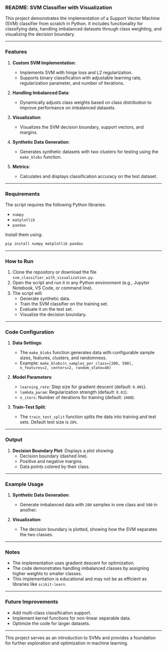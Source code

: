 ### README: SVM Classifier with Visualization

This project demonstrates the implementation of a Support Vector Machine (SVM) classifier from scratch in Python. It includes functionality for classifying data, handling imbalanced datasets through class weighting, and visualizing the decision boundary.

---

### Features

1. **Custom SVM Implementation**:
   - Implements SVM with hinge loss and L2 regularization.
   - Supports binary classification with adjustable learning rate, regularization parameter, and number of iterations.

2. **Handling Imbalanced Data**:
   - Dynamically adjusts class weights based on class distribution to improve performance on imbalanced datasets.

3. **Visualization**:
   - Visualizes the SVM decision boundary, support vectors, and margins.

4. **Synthetic Data Generation**:
   - Generates synthetic datasets with two clusters for testing using the `make_blobs` function.

5. **Metrics**:
   - Calculates and displays classification accuracy on the test dataset.

---

### Requirements

The script requires the following Python libraries:
- `numpy`
- `matplotlib`
- `pandas`

Install them using:
```bash
pip install numpy matplotlib pandas
```

---

### How to Run

1. Clone the repository or download the file `svm_classifier_with_visualization.py`.
2. Open the script and run it in any Python environment (e.g., Jupyter Notebook, VS Code, or command line).
3. The script will:
   - Generate synthetic data.
   - Train the SVM classifier on the training set.
   - Evaluate it on the test set.
   - Visualize the decision boundary.

---

### Code Configuration

1. **Data Settings**:
   - The `make_blobs` function generates data with configurable sample sizes, features, clusters, and randomness.
   - Example: `make_blobs(n_samples_per_class=[200, 500], n_features=2, centers=2, random_state=40)`

2. **Model Parameters**:
   - `learning_rate`: Step size for gradient descent (default: `0.001`).
   - `lambda_param`: Regularization strength (default: `0.01`).
   - `n_iters`: Number of iterations for training (default: `1000`).

3. **Train-Test Split**:
   - The `train_test_split` function splits the data into training and test sets. Default test size is `20%`.

---

### Output


1. **Decision Boundary Plot**:
   Displays a plot showing:
   - Decision boundary (dashed line).
   - Positive and negative margins.
   - Data points colored by their class.

---

### Example Usage

1. **Synthetic Data Generation**:
   - Generate imbalanced data with `200` samples in one class and `500` in another.

2. **Visualization**:
   - The decision boundary is plotted, showing how the SVM separates the two classes.

---

### Notes

- The implementation uses gradient descent for optimization.
- The code demonstrates handling imbalanced classes by assigning higher weights to smaller classes.
- This implementation is educational and may not be as efficient as libraries like `scikit-learn`.

---

### Future Improvements

- Add multi-class classification support.
- Implement kernel functions for non-linear separable data.
- Optimize the code for larger datasets.

---

This project serves as an introduction to SVMs and provides a foundation for further exploration and optimization in machine learning.
